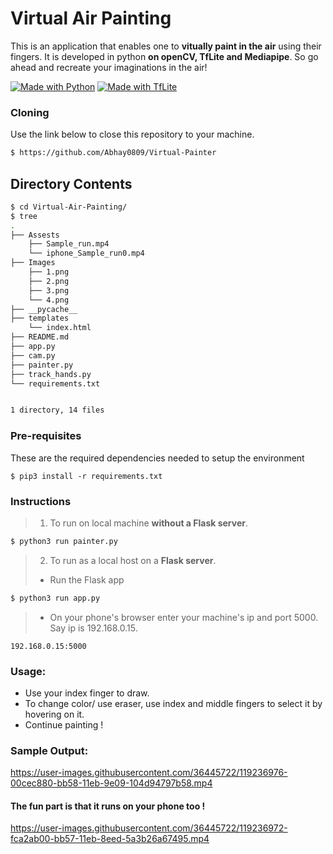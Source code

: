 # Virtual Air Painting

This is an application that enables one to **vitually paint in the air** using their fingers. It is developed in python **on openCV, TfLite and Mediapipe**.
So go ahead and recreate your imaginations in the air!

[![Made with Python](https://img.shields.io/badge/Made%20with%20-Python-red?style=for-the-badge&logo=python)](http://www.python.org/)
[![Made with TfLite](https://img.shields.io/badge/Made%20with%20-Tf%20Lite-yellow?style=for-the-badge&logo=tensorflow)](http://www.tensorflow.org/)

### Cloning

Use the link below to close this repository to your machine.
```bash
$ https://github.com/Abhay0809/Virtual-Painter
```

## Directory Contents

```bash
$ cd Virtual-Air-Painting/
$ tree
.
├── Assests
    ├── Sample_run.mp4
    └── iphone_Sample_run0.mp4 
├── Images
    ├── 1.png
    ├── 2.png
    ├── 3.png
    └── 4.png    
├── __pycache__
├── templates
    └── index.html
├── README.md
├── app.py
├── cam.py
├── painter.py
├── track_hands.py
└── requirements.txt


1 directory, 14 files
```

### Pre-requisites
These are the required dependencies needed to setup the environment
```
$ pip3 install -r requirements.txt
```
### Instructions
> 1. To run on local machine **without a Flask server**.
```bash
$ python3 run painter.py
```
> 2. To run as a local host on a **Flask server**.
>- Run the Flask app
```bash
$ python3 run app.py
```
>- On your phone's browser enter your machine's ip and port 5000. Say ip is 192.168.0.15.
```
192.168.0.15:5000
```

### Usage:
- Use your index finger to draw.
- To change color/ use eraser, use index and middle fingers to select it by hovering on it.
- Continue painting !

### Sample Output:

https://user-images.githubusercontent.com/36445722/119236976-00cec880-bb58-11eb-9e09-104d94797b58.mp4

#### The fun part is that it runs on your phone too !

https://user-images.githubusercontent.com/36445722/119236972-fca2ab00-bb57-11eb-8eed-5a3b26a67495.mp4

